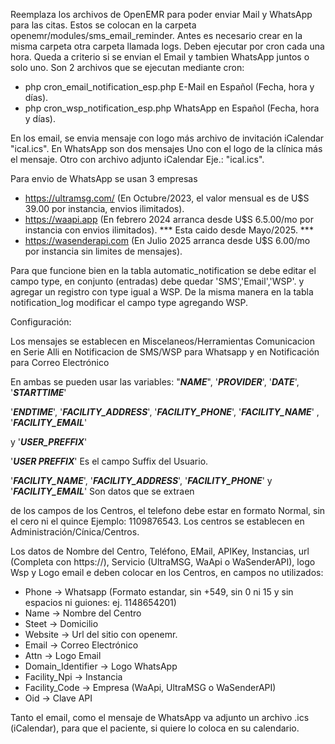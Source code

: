 Reemplaza los archivos de OpenEMR para poder enviar Mail y WhatsApp para las citas.
Estos se colocan en la carpeta openemr/modules/sms_email_reminder.
Antes es necesario crear en la misma carpeta otra carpeta llamada logs.
Deben ejecutar por cron cada una hora.
Queda a criterio si se envian el Email y tambien WhatsApp juntos o solo uno.
Son 2 archivos que se ejecutan mediante cron:

- php cron_email_notification_esp.php  E-Mail en Español (Fecha, hora y días).
- php cron_wsp_notification_esp.php  WhatsApp en Español (Fecha, hora y días).

En los email, se envia mensaje con logo más archivo de invitación iCalendar "ical.ics".
En WhatsApp son dos mensajes
Uno con el logo de la clínica más el mensaje. Otro con archivo adjunto iCalendar
Eje.: "ical.ics".

Para envio de WhatsApp se usan 3 empresas

 - https://ultramsg.com/ (En Octubre/2023, el valor mensual es de U$S 39.00 por instancia, envios ilimitados).
 - https://waapi.app (En febrero 2024 arranca desde U$S 6.5.00/mo por instancia con envios ilimitados). *** Esta caido desde Mayo/2025. ***
 - https://wasenderapi.com (En Julio 2025 arranca desde U$S 6.00/mo por instancia sin limites de mensajes).

Para que funcione bien en la tabla automatic_notification se debe
editar el campo type, en conjunto (entradas) debe quedar 'SMS','Email','WSP'.
y agregar un registro con type igual a WSP.
De la misma manera en la tabla notification_log modificar el campo type agregando WSP.

Configuración:

Los mensajes se establecen en Miscelaneos/Herramientas Comunicacion en Serie
Alli en Notificacion de SMS/WSP para Whatsapp y en Notificación para Correo Electrónico

En ambas se pueden usar las variables: "***NAME***", '***PROVIDER***', '***DATE***', '***STARTTIME***'

'***ENDTIME***', '***FACILITY_ADDRESS***', '***FACILITY_PHONE***', '***FACILITY_NAME***' , '***FACILITY_EMAIL***'

y '***USER_PREFFIX***'

'***USER PREFFIX***' Es el campo Suffix del Usuario.

'***FACILITY_NAME***', '***FACILITY_ADDRESS***', '***FACILITY_PHONE***' y '***FACILITY_EMAIL***' Son datos que se extraen

de los campos de los Centros, el telefono debe estar en formato Normal, sin el cero ni el quince Ejemplo:
1109876543. Los centros se establecen en Administración/Cínica/Centros.

Los datos de Nombre del Centro, Teléfono, EMail, APIKey, Instancias, url (Completa con https://), Servicio (UltraMSG, WaApi o WaSenderAPI),
logo Wsp y Logo email e deben colocar en los Centros, en campos no utilizados:

- Phone -> Whatsapp (Formato estandar, sin +549, sin 0 ni 15 y sin espacios ni guiones: ej. 1148654201)
- Name -> Nombre del Centro
- Steet -> Domicilio
- Website -> Url del sitio con openemr.
- Email -> Correo Electrónico
- Attn -> Logo Email
- Domain_Identifier -> Logo WhatsApp
- Facility_Npi -> Instancia
- Facility_Code -> Empresa (WaApi, UltraMSG o WaSenderAPI)
- Oid -> Clave API

Tanto el email, como el mensaje de WhatsApp va adjunto un archivo .ics (iCalendar), para que el paciente, si quiere lo coloca en su calendario.

